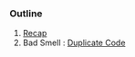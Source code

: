 ### Outline

1. [Recap](https://github.com/bhushan-firake/tea-talk/blob/master/talks/01_31-03-2016.md)
2. Bad Smell : [Duplicate Code](https://github.com/bhushan-firake/tea-talk/blob/master/book/chapter2-%20Removing%20bad%20smells%20from%20code/01_duplicate_code.md)
